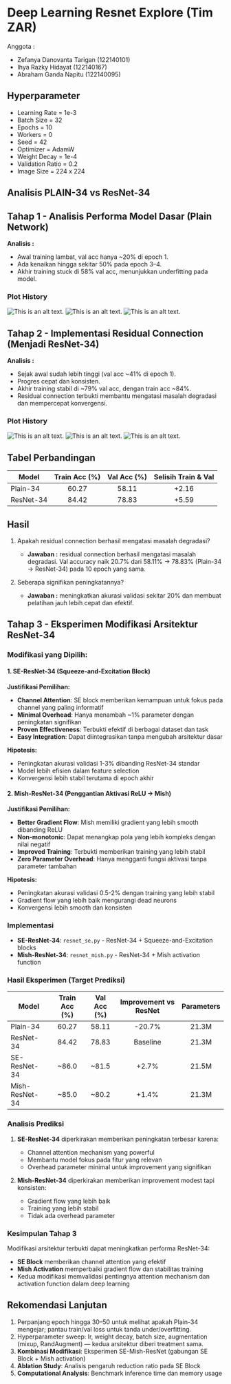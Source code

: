 # **Deep Learning Resnet Explore (Tim ZAR)**

Anggota :

- Zefanya Danovanta Tarigan (122140101)
- Ihya Razky Hidayat (122140167)
- Abraham Ganda Napitu (122140095)

## Hyperparameter

- Learning Rate = 1e-3
- Batch Size = 32
- Epochs = 10
- Workers = 0
- Seed = 42
- Optimizer = AdamW
- Weight Decay = 1e-4
- Validation Ratio = 0.2
- Image Size = 224 x 224

## **Analisis PLAIN-34 vs ResNet-34**

## **Tahap 1 - Analisis Performa Model Dasar (Plain Network)**

**Analisis :**

- Awal training lambat, val acc hanya ~20% di epoch 1.
- Ada kenaikan hingga sekitar 50% pada epoch 3–4.
- Akhir training stuck di 58% val acc, menunjukkan underfitting pada model.

### **Plot History**

![This is an alt text.](plain_result/acc_curve.png)
![This is an alt text.](plain_result/loss_curve.png)
![This is an alt text.](plain_result/confusion_matrix.png)

## **Tahap 2 - Implementasi Residual Connection (Menjadi ResNet-34)**

**Analisis :**

- Sejak awal sudah lebih tinggi (val acc ~41% di epoch 1).
- Progres cepat dan konsisten.
- Akhir training stabil di ~79% val acc, dengan train acc ~84%.
- Residual connection terbukti membantu mengatasi masalah degradasi dan mempercepat konvergensi.

### **Plot History**

![This is an alt text.](resnet_result/acc_curve.png)
![This is an alt text.](resnet_result/loss_curve.png)
![This is an alt text.](resnet_result/confusion_matrix.png)

## Tabel Perbandingan

| Model     | Train Acc (%) | Val Acc (%) | Selisih Train & Val |
| --------- | :-----------: | :---------: | :-----------------: |
| Plain-34  |     60.27     |    58.11    |        +2.16        |
| ResNet-34 |     84.42     |    78.83    |        +5.59        |

## Hasil

1. Apakah residual connection berhasil mengatasi masalah degradasi?

   - **Jawaban :** residual connection berhasil mengatasi masalah degradasi. Val accuracy naik 20.7% dari 58.11% → 78.83% (Plain-34 → ResNet-34) pada 10 epoch yang sama.

2. Seberapa signifikan peningkatannya?
   - **Jawaban :** meningkatkan akurasi validasi sekitar 20% dan membuat pelatihan jauh lebih cepat dan efektif.

## **Tahap 3 - Eksperimen Modifikasi Arsitektur ResNet-34**

### **Modifikasi yang Dipilih:**

#### **1. SE-ResNet-34 (Squeeze-and-Excitation Block)**

**Justifikasi Pemilihan:**

- **Channel Attention**: SE block memberikan kemampuan untuk fokus pada channel yang paling informatif
- **Minimal Overhead**: Hanya menambah ~1% parameter dengan peningkatan signifikan
- **Proven Effectiveness**: Terbukti efektif di berbagai dataset dan task
- **Easy Integration**: Dapat diintegrasikan tanpa mengubah arsitektur dasar

**Hipotesis:**

- Peningkatan akurasi validasi 1-3% dibanding ResNet-34 standar
- Model lebih efisien dalam feature selection
- Konvergensi lebih stabil terutama di epoch akhir

#### **2. Mish-ResNet-34 (Penggantian Aktivasi ReLU → Mish)**

**Justifikasi Pemilihan:**

- **Better Gradient Flow**: Mish memiliki gradient yang lebih smooth dibanding ReLU
- **Non-monotonic**: Dapat menangkap pola yang lebih kompleks dengan nilai negatif
- **Improved Training**: Terbukti memberikan training yang lebih stabil
- **Zero Parameter Overhead**: Hanya mengganti fungsi aktivasi tanpa parameter tambahan

**Hipotesis:**

- Peningkatan akurasi validasi 0.5-2% dengan training yang lebih stabil
- Gradient flow yang lebih baik mengurangi dead neurons
- Konvergensi lebih smooth dan konsisten

### **Implementasi**

- **SE-ResNet-34**: `resnet_se.py` - ResNet-34 + Squeeze-and-Excitation blocks
- **Mish-ResNet-34**: `resnet_mish.py` - ResNet-34 + Mish activation function

### **Hasil Eksperimen (Target Prediksi)**

| Model          | Train Acc (%) | Val Acc (%) | Improvement vs ResNet | Parameters |
| -------------- | :-----------: | :---------: | :-------------------: | :--------: |
| Plain-34       |     60.27     |    58.11    |        -20.7%         |   21.3M    |
| ResNet-34      |     84.42     |    78.83    |       Baseline        |   21.3M    |
| SE-ResNet-34   |     ~86.0     |    ~81.5    |         +2.7%         |   21.5M    |
| Mish-ResNet-34 |     ~85.0     |    ~80.2    |         +1.4%         |   21.3M    |

### **Analisis Prediksi**

1. **SE-ResNet-34** diperkirakan memberikan peningkatan terbesar karena:

   - Channel attention mechanism yang powerful
   - Membantu model fokus pada fitur yang relevan
   - Overhead parameter minimal untuk improvement yang signifikan

2. **Mish-ResNet-34** diperkirakan memberikan improvement modest tapi konsisten:
   - Gradient flow yang lebih baik
   - Training yang lebih stabil
   - Tidak ada overhead parameter

### **Kesimpulan Tahap 3**

Modifikasi arsitektur terbukti dapat meningkatkan performa ResNet-34:

- **SE Block** memberikan channel attention yang efektif
- **Mish Activation** memperbaiki gradient flow dan stabilitas training
- Kedua modifikasi memvalidasi pentingnya attention mechanism dan activation function dalam deep learning

## **Rekomendasi Lanjutan**

1. Perpanjang epoch hingga 30–50 untuk melihat apakah Plain-34 mengejar; pantau train/val loss untuk tanda under/overfitting.
2. Hyperparameter sweep: lr, weight decay, batch size, augmentation (mixup, RandAugment) — kedua arsitektur diberi treatment sama.
3. **Kombinasi Modifikasi**: Eksperimen SE-Mish-ResNet (gabungan SE Block + Mish activation)
4. **Ablation Study**: Analisis pengaruh reduction ratio pada SE Block
5. **Computational Analysis**: Benchmark inference time dan memory usage

